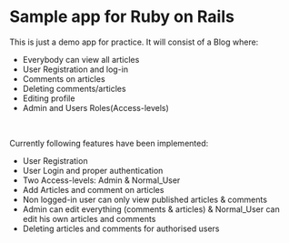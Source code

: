 # Sample app for Ruby on Rails

This is just a demo app for practice. It will consist of a Blog where:

<ul>
<li>Everybody can view all articles</li>
<li>User Registration and log-in</li>
<li>Comments on articles</li>
<li>Deleting comments/articles</li>
<li>Editing profile</li>
<li>Admin and Users Roles(Access-levels) </li>
</ul>
<br>

Currently following features have been implemented:

<ul>
<li>User Registration</li>
<li>User Login and proper authentication</li>
<li>Two Access-levels: Admin & Normal_User </li>
<li>Add Articles and comment on articles </li>
<li>Non logged-in user can only view published articles & comments</li>
<li>Admin can edit everything (comments & articles) & Normal_User can edit his own articles and comments</li>
<li>Deleting articles and comments for authorised users</li>
</ul>
